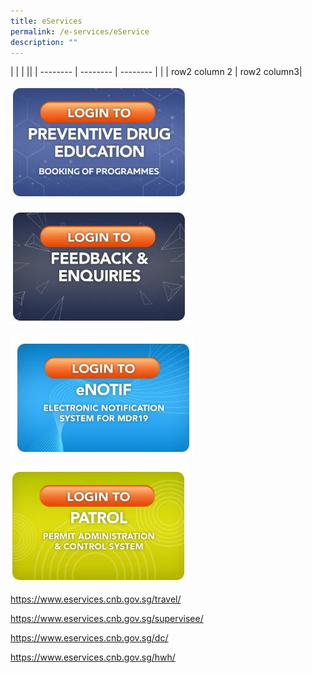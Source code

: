 ```yaml
---
title: eServices
permalink: /e-services/eService
description: ""
---
```

| | 
| ||
| -------- | -------- | -------- |
|   | row2 column 2 | row2 column3|

<a href="https://www.eservices.cnb.gov.sg/pde/" target="_blank"> ![](/images/e-service%20Preventive%20Drug%20Education.jpg)</a> 

<a href="https://www.eservices.cnb.gov.sg/feedback/" target="_blank"> ![](/images/e-service%20feedbacks.jpg)</a>
 
 <a href="https://www.eservices.cnb.gov.sg/enotif/"
 target="_blank"> ![](/images/e-service%20eNOTIF.jpg)</a>

<a href="https://licence1.business.gov.sg/feportal/web/frontier/home" target="_blank"> ![](/images/e-service%20Petrol.jpg)</a>








https://www.eservices.cnb.gov.sg/travel/

https://www.eservices.cnb.gov.sg/supervisee/

https://www.eservices.cnb.gov.sg/dc/

https://www.eservices.cnb.gov.sg/hwh/